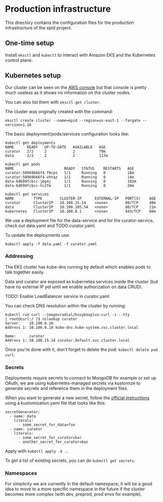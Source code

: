 # Production infrastructure

This directory contains the configuration files for the production infrastructure of the epid project.

## One-time setup

Install `eksctl` and `kubectl` to interact with Amazon EKS and the Kubernetes control plane.

## Kubernetes setup

Our cluster can be seen on the [AWS console](https://console.aws.amazon.com/eks/home?region=us-east-1#/clusters) but that console is pretty much useless as it shows no information on the cluster nodes.

You can also list them with `eksctl get cluster`.

The cluster was originally created with the command:

```shell
eksctl create cluster --name=epid --region=us-east-1 --fargate --version=1.16
```

The basic deployment/pods/services configuration looks like:

```
kubectl get deployments
NAME      READY   UP-TO-DATE   AVAILABLE   AGE
curator   2/2     2            2           79m
data      2/2     2            2           117m

kubectl get pods
NAME                       READY   STATUS    RESTARTS   AGE
curator-58969b66f4-f6cps   1/1     Running   0          18m
curator-58969b66f4-vhtqz   1/1     Running   0          14m
data-6d699fcbcc-jbg4j      1/1     Running   0          102m
data-6d699fcbcc-tc2fm      1/1     Running   0          26m

kubectl get services
NAME         TYPE        CLUSTER-IP      EXTERNAL-IP   PORT(S)    AGE
curator      ClusterIP   10.100.15.14    <none>        80/TCP     40m
data         ClusterIP   10.100.105.54   <none>        80/TCP     21m
kubernetes   ClusterIP   10.100.0.1      <none>        443/TCP    86m
```


We use a deployment file for the data-service and for the curator-service, check out data.yaml and TODO:curator.yaml.

To update the deployments use:

```
kubectl apply -f data.yaml -f curator.yaml
```

### Addressing

The EKS cluster has kube-dns running by default which enables pods to talk together easily.

Data and curator are exposed as kubernetes services inside the cluster (but have no external IP yet until we enable authorization on data CRUD).

TODO: Enable LoadBalancer service in curator.yaml

You can check DNS resolution within the cluster by running:

```
kubectl run curl --image=radial/busyboxplus:curl -i --tty
[ root@curl:/ ]$ nslookup curator
Server:    10.100.0.10
Address 1: 10.100.0.10 kube-dns.kube-system.svc.cluster.local

Name:      curator
Address 1: 10.100.15.14 curator.default.svc.cluster.local
```

Once you're done with it, don't forget to delete the pod: `kubectl delete pod curl`.

### Secrets

Deployments require secrets to connect to MongoDB for example or set up OAuth, we are using kubernetes-managed secrets via kustomize to generate secrets and reference them in the deployment files.

When you want to generate a new secret, follow the [official instructions](https://kubernetes.io/docs/concepts/configuration/secret/) using a kustomization.yaml file that looks like this:

```
secretGenerator:
  - name: data
    literals:
      - some_secret_for_data=foo
  - name: curator
    literals:
      - some_secret_for_curator=bar
      - another_secret_for_curator=baz
```

Apply with `kubectl apply -k .`.

To get a list of existing secrets, you can do `kubectl get secrets`.

### Namespaces

For simplicity we are currently in the default namespace, it will be a good idea to move to a more specific namespace in the future if the cluster becomes more complex (with dev, preprod, prod envs for example).